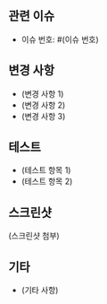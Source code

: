## 관련 이슈
- 이슈 번호: #(이슈 번호)

## 변경 사항
- (변경 사항 1)
- (변경 사항 2)
- (변경 사항 3)

## 테스트
- (테스트 항목 1)
- (테스트 항목 2)

## 스크린샷
(스크린샷 첨부)

## 기타
- (기타 사항)
